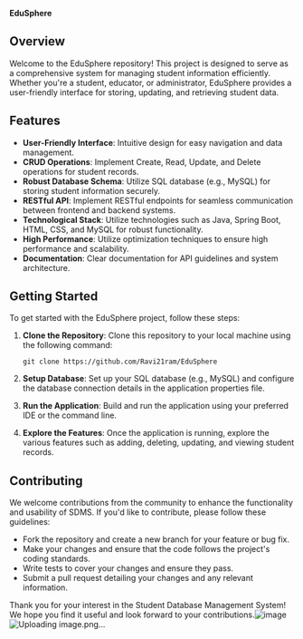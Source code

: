 **EduSphere**

## Overview
Welcome to the EduSphere repository! This project is designed to serve as a comprehensive system for managing student information efficiently. Whether you're a student, educator, or administrator, EduSphere provides a user-friendly interface for storing, updating, and retrieving student data. 

## Features
- **User-Friendly Interface**: Intuitive design for easy navigation and data management.
- **CRUD Operations**: Implement Create, Read, Update, and Delete operations for student records.
- **Robust Database Schema**: Utilize SQL database (e.g., MySQL) for storing student information securely.
- **RESTful API**: Implement RESTful endpoints for seamless communication between frontend and backend systems.
- **Technological Stack**: Utilize technologies such as Java, Spring Boot, HTML, CSS, and MySQL for robust functionality.
- **High Performance**: Utilize optimization techniques to ensure high performance and scalability.
- **Documentation**: Clear documentation for API guidelines and system architecture.

## Getting Started 
To get started with the EduSphere project, follow these steps:

1. **Clone the Repository**: Clone this repository to your local machine using the following command:
   ```
   git clone https://github.com/Ravi21ram/EduSphere
   ```

2. **Setup Database**: Set up your SQL database (e.g., MySQL) and configure the database connection details in the application properties file.

3. **Run the Application**: Build and run the application using your preferred IDE or the command line.

4. **Explore the Features**: Once the application is running, explore the various features such as adding, deleting, updating, and viewing student records.

## Contributing
We welcome contributions from the community to enhance the functionality and usability of SDMS. If you'd like to contribute, please follow these guidelines:
- Fork the repository and create a new branch for your feature or bug fix.
- Make your changes and ensure that the code follows the project's coding standards.
- Write tests to cover your changes and ensure they pass.
- Submit a pull request detailing your changes and any relevant information.



Thank you for your interest in the Student Database Management System! We hope you find it useful and look forward to your contributions.![image](https://github.com/Ravi21ram/EduSphere/assets/126138665/0f119d37-e5a8-40de-af37-62aba32c25c9)
![Uploading image.png…]()
